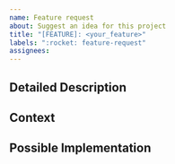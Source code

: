 ```yaml
---
name: Feature request
about: Suggest an idea for this project
title: "[FEATURE]: <your_feature>"
labels: ":rocket: feature-request"
assignees:
---
```


<!-- Before submitting an issue, please read https://github.com/berty/community/blob/master/CONTRIBUTING.md -->

## Detailed Description
<!-- Provide a detailed description of the change or addition you are proposing -->

## Context
<!-- Why is this change important to you? How would you use it? -->
<!-- How can it benefit other users? -->

## Possible Implementation
<!-- Not obligatory, but suggest an idea for implementing addition or change -->
